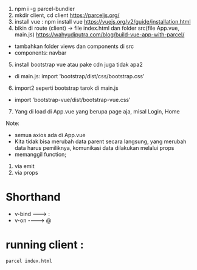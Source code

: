 1. npm i -g parcel-bundler 
2. mkdir client, cd client
https://parceljs.org/
3. install vue : npm install vue
https://vuejs.org/v2/guide/installation.html
4. bikin di route (client) -> file index.html dan folder src(file App.vue, main.js)
 https://wahyudiputra.com/blog/build-vue-app-with-parcel/

 - tambahkan folder views dan components di src
 - components: navbar 

 5. install bootstrap vue atau pake cdn juga tidak apa2
  - di main.js: import 'bootstrap/dist/css/bootstrap.css'
 6. import2 seperti bootstrap tarok di main.js
  - import 'bootstrap-vue/dist/bootstrap-vue.css'

7. Yang di load di App.vue yang berupa page aja, misal Login, Home

  Note: 
  - semua axios ada di App.vue
  - Kita tidak bisa merubah data parent secara langsung, yang merubah data harus pemiliknya, komunikasi data dilakukan melalui props
  - memanggil function; 
   1. via emit 
   2. via props
   
   # Shorthand
  - v-bind ---> :
  - v-on ----> @

  # running client : 
  ```
  parcel index.html
  ```